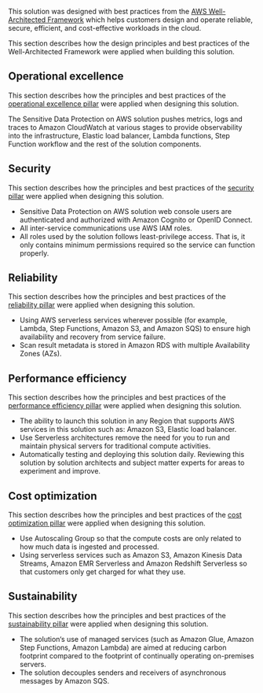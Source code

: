 This solution was designed with best practices from the [AWS Well-Architected Framework][well-architected-framework] which helps customers design and operate reliable, secure, efficient, and cost-effective workloads in the cloud.

This section describes how the design principles and best practices of the Well-Architected Framework were applied when building this solution.

## Operational excellence

This section describes how the principles and best practices of the [operational excellence pillar][operational-excellence-pillar] were applied when designing this solution.

The Sensitive Data Protection on AWS solution pushes metrics, logs and traces to Amazon CloudWatch at various stages to provide observability into the infrastructure, Elastic load balancer, Lambda functions, Step Function workflow and the rest of the solution components.

## Security

This section describes how the principles and best practices of the [security pillar][security-pillar] were applied when designing this solution.

- Sensitive Data Protection on AWS solution web console users are authenticated and authorized with Amazon Cognito or OpenID Connect.
- All inter-service communications use AWS IAM roles.
- All roles used by the solution follows least-privilege access. That is, it only contains minimum permissions required so the service can function properly.

## Reliability

This section describes how the principles and best practices of the [reliability pillar][reliability-pillar] were applied when designing this solution.

- Using AWS serverless services wherever possible (for example, Lambda, Step Functions, Amazon S3, and Amazon SQS) to ensure high availability and recovery from service failure.
- Scan result metadata is stored in Amazon RDS with multiple Availability Zones (AZs).

## Performance efficiency

This section describes how the principles and best practices of the [performance efficiency pillar][performance-efficiency-pillar] were applied when designing this solution.

- The ability to launch this solution in any Region that supports AWS services in this solution such as: Amazon S3, Elastic load balancer.
- Use Serverless architectures remove the need for you to run and maintain physical servers for traditional compute activities.
- Automatically testing and deploying this solution daily. Reviewing this solution by solution architects and subject matter experts for areas to experiment and improve.

## Cost optimization

This section describes how the principles and best practices of the [cost optimization pillar][cost-optimization-pillar] were applied when designing this solution.

- Use Autoscaling Group so that the compute costs are only related to how much data is ingested and processed.
- Using serverless services such as Amazon S3, Amazon Kinesis Data Streams, Amazon EMR Serverless and Amazon Redshift Serverless so that customers only get charged for what they use.

## Sustainability

This section describes how the principles and best practices of the [sustainability pillar][sustainability-pillar] were applied when designing this solution.

- The solution‘s use of managed services (such as Amazon Glue, Amazon Step Functions, Amazon Lambda) are aimed at reducing carbon footprint compared to the footprint of continually operating on-premises servers.
- The solution decouples senders and receivers of asynchronous messages by Amazon SQS.

[well-architected-framework]:https://aws.amazon.com/architecture/well-architected/?wa-lens-whitepapers.sort-by=item.additionalFields.sortDate&wa-lens-whitepapers.sort-order=desc&wa-guidance-whitepapers.sort-by=item.additionalFields.sortDate&wa-guidance-whitepapers.sort-order=desc
[operational-excellence-pillar]:https://docs.aws.amazon.com/wellarchitected/latest/operational-excellence-pillar/welcome.html
[security-pillar]:https://docs.aws.amazon.com/wellarchitected/latest/security-pillar/welcome.html
[reliability-pillar]:https://docs.aws.amazon.com/wellarchitected/latest/reliability-pillar/welcome.html
[performance-efficiency-pillar]:https://docs.aws.amazon.com/wellarchitected/latest/performance-efficiency-pillar/welcome.html
[cost-optimization-pillar]:https://docs.aws.amazon.com/wellarchitected/latest/cost-optimization-pillar/welcome.html
[sustainability-pillar]:https://docs.aws.amazon.com/wellarchitected/latest/sustainability-pillar/sustainability-pillar.html
